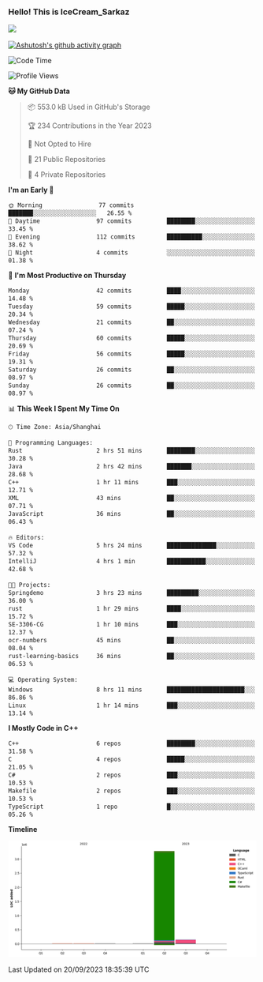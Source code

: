 ### Hello! This is IceCream_Sarkaz

![](https://github-readme-stats.vercel.app/api?username=Huang-Yuhan&theme=dark)

[![Ashutosh's github activity graph](https://github-readme-activity-graph.vercel.app/graph?username=Huang-Yuhan&bg_color=000000&color=ffffff&line=c061cb&point=c64600&area=true&hide_border=true)](https://github.com/ashutosh00710/github-readme-activity-graph)


<!--START_SECTION:waka-->
![Code Time](http://img.shields.io/badge/Code%20Time-244%20hrs%2034%20mins-blue)

![Profile Views](http://img.shields.io/badge/Profile%20Views-0-blue)

**🐱 My GitHub Data** 

> 📦 553.0 kB Used in GitHub's Storage 
 > 
> 🏆 234 Contributions in the Year 2023
 > 
> 🚫 Not Opted to Hire
 > 
> 📜 21 Public Repositories 
 > 
> 🔑 4 Private Repositories 
 > 
**I'm an Early 🐤** 

```text
🌞 Morning                77 commits          ███████░░░░░░░░░░░░░░░░░░   26.55 % 
🌆 Daytime                97 commits          ████████░░░░░░░░░░░░░░░░░   33.45 % 
🌃 Evening                112 commits         ██████████░░░░░░░░░░░░░░░   38.62 % 
🌙 Night                  4 commits           ░░░░░░░░░░░░░░░░░░░░░░░░░   01.38 % 
```
📅 **I'm Most Productive on Thursday** 

```text
Monday                   42 commits          ████░░░░░░░░░░░░░░░░░░░░░   14.48 % 
Tuesday                  59 commits          █████░░░░░░░░░░░░░░░░░░░░   20.34 % 
Wednesday                21 commits          ██░░░░░░░░░░░░░░░░░░░░░░░   07.24 % 
Thursday                 60 commits          █████░░░░░░░░░░░░░░░░░░░░   20.69 % 
Friday                   56 commits          █████░░░░░░░░░░░░░░░░░░░░   19.31 % 
Saturday                 26 commits          ██░░░░░░░░░░░░░░░░░░░░░░░   08.97 % 
Sunday                   26 commits          ██░░░░░░░░░░░░░░░░░░░░░░░   08.97 % 
```


📊 **This Week I Spent My Time On** 

```text
🕑︎ Time Zone: Asia/Shanghai

💬 Programming Languages: 
Rust                     2 hrs 51 mins       ████████░░░░░░░░░░░░░░░░░   30.28 % 
Java                     2 hrs 42 mins       ███████░░░░░░░░░░░░░░░░░░   28.68 % 
C++                      1 hr 11 mins        ███░░░░░░░░░░░░░░░░░░░░░░   12.71 % 
XML                      43 mins             ██░░░░░░░░░░░░░░░░░░░░░░░   07.71 % 
JavaScript               36 mins             ██░░░░░░░░░░░░░░░░░░░░░░░   06.43 % 

🔥 Editors: 
VS Code                  5 hrs 24 mins       ██████████████░░░░░░░░░░░   57.32 % 
IntelliJ                 4 hrs 1 min         ███████████░░░░░░░░░░░░░░   42.68 % 

🐱‍💻 Projects: 
Springdemo               3 hrs 23 mins       █████████░░░░░░░░░░░░░░░░   36.00 % 
rust                     1 hr 29 mins        ████░░░░░░░░░░░░░░░░░░░░░   15.72 % 
SE-3306-CG               1 hr 10 mins        ███░░░░░░░░░░░░░░░░░░░░░░   12.37 % 
ocr-numbers              45 mins             ██░░░░░░░░░░░░░░░░░░░░░░░   08.04 % 
rust-learning-basics     36 mins             ██░░░░░░░░░░░░░░░░░░░░░░░   06.53 % 

💻 Operating System: 
Windows                  8 hrs 11 mins       ██████████████████████░░░   86.86 % 
Linux                    1 hr 14 mins        ███░░░░░░░░░░░░░░░░░░░░░░   13.14 % 
```

**I Mostly Code in C++** 

```text
C++                      6 repos             ████████░░░░░░░░░░░░░░░░░   31.58 % 
C                        4 repos             █████░░░░░░░░░░░░░░░░░░░░   21.05 % 
C#                       2 repos             ███░░░░░░░░░░░░░░░░░░░░░░   10.53 % 
Makefile                 2 repos             ███░░░░░░░░░░░░░░░░░░░░░░   10.53 % 
TypeScript               1 repo              █░░░░░░░░░░░░░░░░░░░░░░░░   05.26 % 
```



**Timeline**

![Lines of Code chart](https://raw.githubusercontent.com/Huang-Yuhan/Huang-Yuhan/main/assets/bar_graph.png)


 Last Updated on 20/09/2023 18:35:39 UTC
<!--END_SECTION:waka-->
